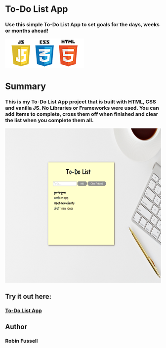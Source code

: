  # To-Do List App

### Use this simple To-Do List App to set goals for the days, weeks or months ahead!

 <img src="images/frontend2.png"   title="HTML5 Powered">

 



#  Summary
### This is my To-Do List App project that is built with HTML, CSS and vanilla JS. No Libraries or Frameworks were used. You can add items to complete, cross them off when finished and clear the list when you complete them all.



<img src="images/last.png" height= 500  title="HTML5 Powered">

## Try it out here:    
### [To-Do List App](https://rfussell17.github.io/To-Do/)

## Author
### Robin Fussell
